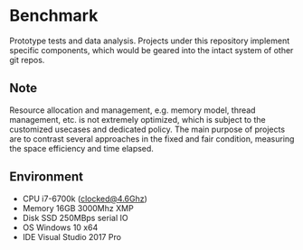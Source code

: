 # Benchmark
Prototype tests and data analysis. Projects under this repository 
implement specific components, which would be geared into the intact 
system of other git repos.   
## Note
Resource allocation and management, e.g. memory model, thread 
management, etc. is not extremely optimized, which is 
subject to the customized usecases and dedicated policy. 
The main purpose of projects are to contrast several approaches in 
the fixed and fair condition, measuring the space efficiency and time 
elapsed.
## Environment
* CPU i7-6700k (clocked@4.6Ghz)
* Memory 16GB 3000Mhz XMP
* Disk SSD 250MBps serial IO
* OS Windows 10 x64
* IDE Visual Studio 2017 Pro
